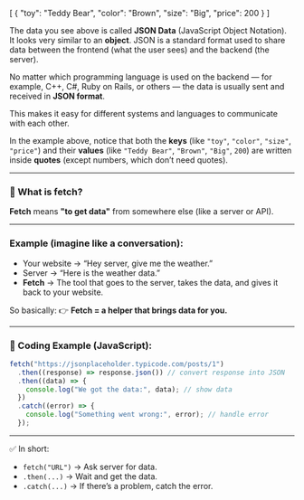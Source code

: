 [
{
"toy": "Teddy Bear",
"color": "Brown",
"size": "Big",
"price": 200
}
]

The data you see above is called **JSON Data** (JavaScript Object Notation).  
It looks very similar to an **object**. JSON is a standard format used to share data between the frontend (what the user sees) and the backend (the server).

No matter which programming language is used on the backend — for example, C++, C#, Ruby on Rails, or others — the data is usually sent and received in **JSON format**.

This makes it easy for different systems and languages to communicate with each other.

In the example above, notice that both the **keys** (like `"toy"`, `"color"`, `"size"`, `"price"`) and their **values** (like `"Teddy Bear"`, `"Brown"`, `"Big"`, `200`) are written inside **quotes** (except numbers, which don’t need quotes).

---

### 🔹 What is **fetch**?

**Fetch** means **"to get data"** from somewhere else (like a server or API).

---

### Example (imagine like a conversation):

- Your website → “Hey server, give me the weather.”
- Server → “Here is the weather data.”
- **Fetch** → The tool that goes to the server, takes the data, and gives it back to your website.

So basically:
👉 **Fetch = a helper that brings data for you.**

---

### 🔹 Coding Example (JavaScript):

```javascript
fetch("https://jsonplaceholder.typicode.com/posts/1")
  .then((response) => response.json()) // convert response into JSON
  .then((data) => {
    console.log("We got the data:", data); // show data
  })
  .catch((error) => {
    console.log("Something went wrong:", error); // handle error
  });
```

---

✅ In short:

- `fetch("URL")` → Ask server for data.
- `.then(...)` → Wait and get the data.
- `.catch(...)` → If there’s a problem, catch the error.
